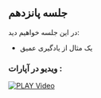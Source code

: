 
## جلسه پانزدهم
در این جلسه خواهیم دید:

* یک مثال از یادگیری عمیق   




### ویدیو در آپارات :  
[![PLAY Video](https://www.aparat.com/public/public/images/logo/v2/aparat_logo_fa_color_black_275x100.png)](http://g1.asset.aparat.com//flv_video_new/5249/27e697d357003ef57c51593ac1d3669115744762-720p.mp4)

 








